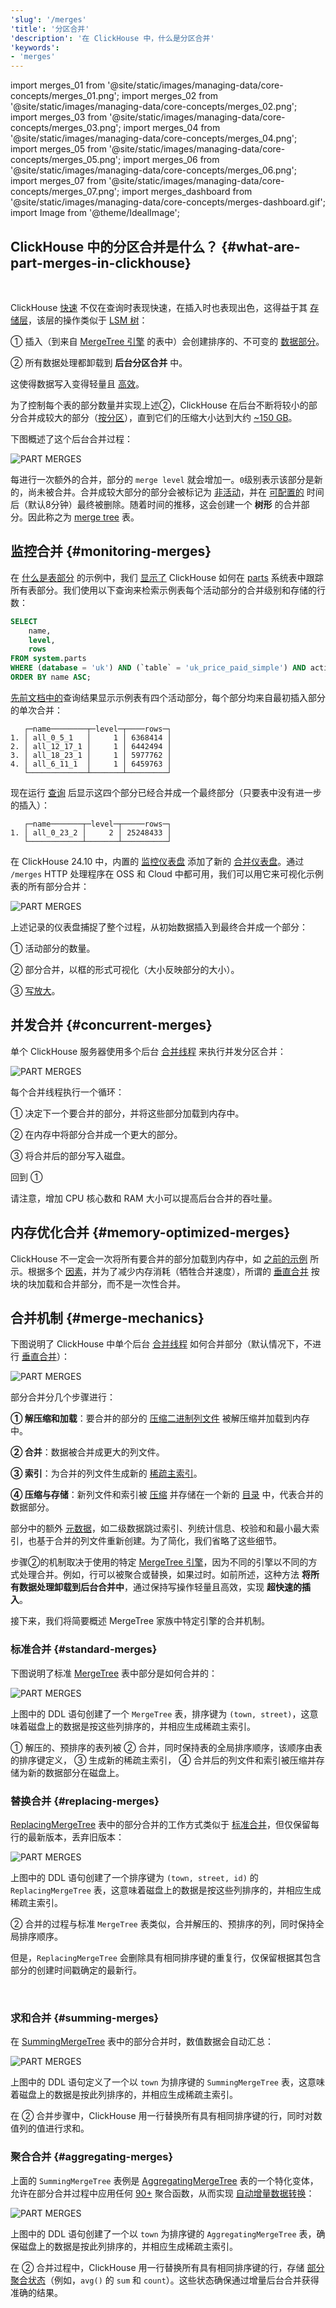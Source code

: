 ```yaml
---
'slug': '/merges'
'title': '分区合并'
'description': '在 ClickHouse 中，什么是分区合并'
'keywords':
- 'merges'
---
```


import merges_01 from '@site/static/images/managing-data/core-concepts/merges_01.png';
import merges_02 from '@site/static/images/managing-data/core-concepts/merges_02.png';
import merges_03 from '@site/static/images/managing-data/core-concepts/merges_03.png';
import merges_04 from '@site/static/images/managing-data/core-concepts/merges_04.png';
import merges_05 from '@site/static/images/managing-data/core-concepts/merges_05.png';
import merges_06 from '@site/static/images/managing-data/core-concepts/merges_06.png';
import merges_07 from '@site/static/images/managing-data/core-concepts/merges_07.png';
import merges_dashboard from '@site/static/images/managing-data/core-concepts/merges-dashboard.gif';
import Image from '@theme/IdealImage';

## ClickHouse 中的分区合并是什么？ {#what-are-part-merges-in-clickhouse}

<br/>

ClickHouse [快速](/concepts/why-clickhouse-is-so-fast) 不仅在查询时表现快速，在插入时也表现出色，这得益于其 [存储层](https://www.vldb.org/pvldb/vol17/p3731-schulze.pdf)，该层的操作类似于 [LSM 树](https://en.wikipedia.org/wiki/Log-structured_merge-tree)：

① 插入（到来自 [MergeTree 引擎](/engines/table-engines/mergetree-family) 的表中）会创建排序的、不可变的 [数据部分](/parts)。

② 所有数据处理都卸载到 **后台分区合并** 中。

这使得数据写入变得轻量且 [高效](/concepts/why-clickhouse-is-so-fast#storage-layer-concurrent-inserts-are-isolated-from-each-other)。

为了控制每个表的部分数量并实现上述②，ClickHouse 在后台不断将较小的部分合并成较大的部分（[按分区](/partitions#per-partition-merges)），直到它们的压缩大小达到大约 [~150 GB](/operations/settings/merge-tree-settings#max_bytes_to_merge_at_max_space_in_pool)。

下图概述了这个后台合并过程：

<Image img={merges_01} size="lg" alt='PART MERGES'/>

<br/>

每进行一次额外的合并，部分的 `merge level` 就会增加一。`0`级别表示该部分是新的，尚未被合并。合并成较大部分的部分会被标记为 [非活动](/operations/system-tables/parts)，并在 [可配置的](/operations/settings/merge-tree-settings#old_parts_lifetime) 时间后（默认8分钟）最终被删除。随着时间的推移，这会创建一个 **树形** 的合并部分。因此称之为 [merge tree](/engines/table-engines/mergetree-family) 表。

## 监控合并 {#monitoring-merges}

在 [什么是表部分](/parts) 的示例中，我们 [显示了](/parts#monitoring-table-parts) ClickHouse 如何在 [parts](/operations/system-tables/parts) 系统表中跟踪所有表部分。我们使用以下查询来检索示例表每个活动部分的合并级别和存储的行数：
```sql
SELECT
    name,
    level,
    rows
FROM system.parts
WHERE (database = 'uk') AND (`table` = 'uk_price_paid_simple') AND active
ORDER BY name ASC;
```

[先前文档中的](/parts#monitoring-table-parts)查询结果显示示例表有四个活动部分，每个部分均来自最初插入部分的单次合并：
```response
   ┌─name────────┬─level─┬────rows─┐
1. │ all_0_5_1   │     1 │ 6368414 │
2. │ all_12_17_1 │     1 │ 6442494 │
3. │ all_18_23_1 │     1 │ 5977762 │
4. │ all_6_11_1  │     1 │ 6459763 │
   └─────────────┴───────┴─────────┘
```

现在运行 [查询](https://sql.clickhouse.com/?query=U0VMRUNUCiAgICBuYW1lLAogICAgbGV2ZWwsCiAgICByb3dzCkZST00gc3lzdGVtLnBhcnRzCldIRVJFIChkYXRhYmFzZSA9ICd1aycpIEFORCAoYHRhYmxlYCA9ICd1a19wcmljZV9wYWlkX3NpbXBsZScpIEFORCBhY3RpdmUKT1JERVIgQlkgbmFtZSBBU0M7&run_query=true&tab=results) 后显示这四个部分已经合并成一个最终部分（只要表中没有进一步的插入）：

```response
   ┌─name───────┬─level─┬─────rows─┐
1. │ all_0_23_2 │     2 │ 25248433 │
   └────────────┴───────┴──────────┘
```

在 ClickHouse 24.10 中，内置的 [监控仪表盘](https://presentations.clickhouse.com/2024-release-24.10/index.html#17) 添加了新的 [合并仪表盘](https://clickhouse.com/blog/common-issues-you-can-solve-using-advanced-monitoring-dashboards)。通过 `/merges` HTTP 处理程序在 OSS 和 Cloud 中都可用，我们可以用它来可视化示例表的所有部分合并：

<Image img={merges_dashboard} size="lg" alt='PART MERGES'/>

<br/>

上述记录的仪表盘捕捉了整个过程，从初始数据插入到最终合并成一个部分：

① 活动部分的数量。

② 部分合并，以框的形式可视化（大小反映部分的大小）。

③ [写放大](https://en.wikipedia.org/wiki/Write_amplification)。

## 并发合并 {#concurrent-merges}

单个 ClickHouse 服务器使用多个后台 [合并线程](/operations/server-configuration-parameters/settings#background_pool_size) 来执行并发分区合并：

<Image img={merges_02} size="lg" alt='PART MERGES'/>

<br/>

每个合并线程执行一个循环：

① 决定下一个要合并的部分，并将这些部分加载到内存中。

② 在内存中将部分合并成一个更大的部分。

③ 将合并后的部分写入磁盘。

回到 ①

请注意，增加 CPU 核心数和 RAM 大小可以提高后台合并的吞吐量。

## 内存优化合并 {#memory-optimized-merges}

ClickHouse 不一定会一次将所有要合并的部分加载到内存中，如 [之前的示例](/merges#concurrent-merges) 所示。根据多个 [因素](https://github.com/ClickHouse/ClickHouse/blob/bf37120c925ed846ae5cd72cd51e6340bebd2918/src/Storages/MergeTree/MergeTreeSettings.cpp#L210)，并为了减少内存消耗（牺牲合并速度），所谓的 [垂直合并](https://github.com/ClickHouse/ClickHouse/blob/bf37120c925ed846ae5cd72cd51e6340bebd2918/src/Storages/MergeTree/MergeTreeSettings.cpp#L209) 按块的块加载和合并部分，而不是一次性合并。

## 合并机制 {#merge-mechanics}

下图说明了 ClickHouse 中单个后台 [合并线程](/merges#concurrent-merges) 如何合并部分（默认情况下，不进行 [垂直合并](/merges#memory-optimized-merges)）：

<Image img={merges_03} size="lg" alt='PART MERGES'/>

<br/>

部分合并分几个步骤进行：

**① 解压缩和加载**：要合并的部分的 [压缩二进制列文件](/parts#what-are-table-parts-in-clickhouse) 被解压缩并加载到内存中。

**② 合并**：数据被合并成更大的列文件。

**③ 索引**：为合并的列文件生成新的 [稀疏主索引](/guides/best-practices/sparse-primary-indexes)。

**④ 压缩与存储**：新列文件和索引被 [压缩](/sql-reference/statements/create/table#column_compression_codec) 并存储在一个新的 [目录](/parts#what-are-table-parts-in-clickhouse) 中，代表合并的数据部分。

部分中的额外 [元数据](/parts)，如二级数据跳过索引、列统计信息、校验和和最小最大索引，也基于合并的列文件重新创建。为了简化，我们省略了这些细节。

步骤②的机制取决于使用的特定 [MergeTree 引擎](/engines/table-engines/mergetree-family)，因为不同的引擎以不同的方式处理合并。例如，行可以被聚合或替换，如果过时。如前所述，这种方法 **将所有数据处理卸载到后台合并中**，通过保持写操作轻量且高效，实现 **超快速的插入**。

接下来，我们将简要概述 MergeTree 家族中特定引擎的合并机制。


### 标准合并 {#standard-merges}

下图说明了标准 [MergeTree](/engines/table-engines/mergetree-family/mergetree) 表中部分是如何合并的：

<Image img={merges_04} size="lg" alt='PART MERGES'/>

<br/>

上图中的 DDL 语句创建了一个 `MergeTree` 表，排序键为 `(town, street)`，这意味着磁盘上的数据是按这些列排序的，并相应生成稀疏主索引。

① 解压的、预排序的表列被 ② 合并，同时保持表的全局排序顺序，该顺序由表的排序键定义， ③ 生成新的稀疏主索引， ④ 合并后的列文件和索引被压缩并存储为新的数据部分在磁盘上。

### 替换合并 {#replacing-merges}

[ReplacingMergeTree](/engines/table-engines/mergetree-family/replacingmergetree) 表中的部分合并的工作方式类似于 [标准合并](/merges#standard-merges)，但仅保留每行的最新版本，丢弃旧版本：

<Image img={merges_05} size="lg" alt='PART MERGES'/>

<br/>

上图中的 DDL 语句创建了一个排序键为 `(town, street, id)` 的 `ReplacingMergeTree` 表，这意味着磁盘上的数据是按这些列排序的，并相应生成稀疏主索引。

② 合并的过程与标准 `MergeTree` 表类似，合并解压的、预排序的列，同时保持全局排序顺序。

但是，`ReplacingMergeTree` 会删除具有相同排序键的重复行，仅保留根据其包含部分的创建时间戳确定的最新行。

<br/>

### 求和合并 {#summing-merges}

在 [SummingMergeTree](/engines/table-engines/mergetree-family/summingmergetree) 表中的部分合并时，数值数据会自动汇总：

<Image img={merges_06} size="lg" alt='PART MERGES'/>

<br/>

上图中的 DDL 语句定义了一个以 `town` 为排序键的 `SummingMergeTree` 表，这意味着磁盘上的数据是按此列排序的，并相应生成稀疏主索引。

在 ② 合并步骤中，ClickHouse 用一行替换所有具有相同排序键的行，同时对数值列的值进行求和。

### 聚合合并 {#aggregating-merges}

上面的 `SummingMergeTree` 表例是 [AggregatingMergeTree](/engines/table-engines/mergetree-family/aggregatingmergetree) 表的一个特化变体，允许在部分合并过程中应用任何 [90+](https://sql-reference/aggregate-functions/reference) 聚合函数，从而实现 [自动增量数据转换](https://www.youtube.com/watch?v=QDAJTKZT8y4)：

<Image img={merges_07} size="lg" alt='PART MERGES'/>

<br/>

上图中的 DDL 语句创建了一个以 `town` 为排序键的 `AggregatingMergeTree` 表，确保磁盘上的数据是按此列排序的，并相应生成稀疏主索引。

在 ② 合并过程中，ClickHouse 用一行替换所有具有相同排序键的行，存储 [部分聚合状态](https://clickhouse.com/blog/clickhouse_vs_elasticsearch_mechanics_of_count_aggregations#-multi-core-parallelization)（例如，`avg()` 的 `sum` 和 `count`）。这些状态确保通过增量后台合并获得准确的结果。
